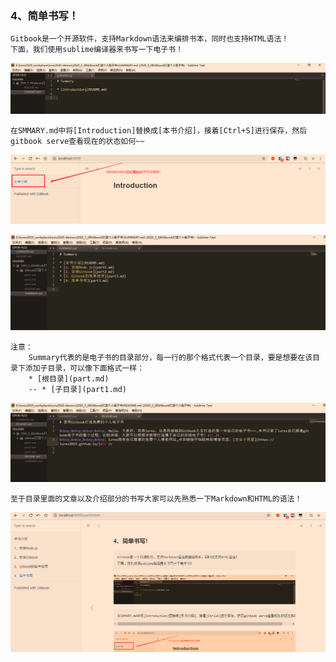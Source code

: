 ### 4、简单书写！

```
Gitbook是一个开源软件，支持Markdown语法来编排书本，同时也支持HTML语法！
下面，我们使用sublime编译器来书写一下电子书！
```

![](./Gitbook打造个人电子书/sublime编译器.png)

```
在SMMARY.md中将[Introduction]替换成[本书介绍]，接着[Ctrl+S]进行保存，然后gitbook serve查看现在的状态如何~~
```

![](./Gitbook打造个人电子书/Introduction替换.png)

![](./Gitbook打造个人电子书/简单书写1.png)

```
注意：
	Summary代表的是电子书的目录部分，每一行的那个格式代表一个目录，要是想要在该目录下添加子目录，可以像下面格式一样：
	* [根目录](part.md)
	-- * [子目录](part1.md)
```

![](./Gitbook打造个人电子书/介绍部分1.png)

```
至于目录里面的文章以及介绍部分的书写大家可以先熟悉一下Markdown和HTML的语法！
```

![](./Gitbook打造个人电子书/效果展示.png)